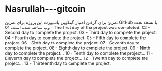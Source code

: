 # Nasrullah---gitcoin
تمرین برای گرفتن امتیاز گیتکوین پاسپورت
این پروژه برای تمرین GitHub با نسخه تحت وب ساخته شده است.
01 - The first day of the project was completed.
02 - Second day to complete the project.
03 - Third day to complete the project.
04 - Fourth day to complete the project.
05 - Fifth day to complete the project.
06 - Sixth day to complete the project.
07 - Seventh day to complete the project.
08 - Eighth day to complete the project.
09 - Ninth day to complete the project...
10 - Tenth day to complete the project...
11 - Eleventh day to complete the project...
12 - Twelfth day to complete the project...
13 - Thirteenth day to complete the project.
